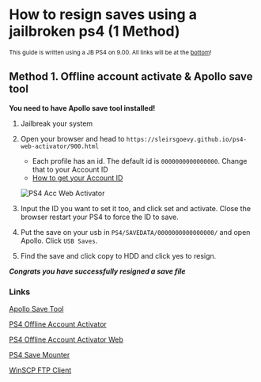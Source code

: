 # How to resign saves using a jailbroken ps4 (1 Method)
<sub> This guide is written using a JB PS4 on 9.00. All links will be at the [bottom](https://github.com/That-Kidd/ps-resources/blob/main/PS4/Resign/README.md#links)!</sub>

## Method 1. Offline account activate & Apollo save tool
  **You need to have Apollo save tool installed!**
  1. Jailbreak your system
  2. Open your browser and head to `https://sleirsgoevy.github.io/ps4-web-activator/900.html`
      - Each profile has an id. The default id is `0000000000000000`. Change that to your Account ID
      - [How to get your Account ID](https://github.com/That-Kidd/ps-resources/blob/main/PS4/Account%20ID/README.md#how-to-get-the-account-id)
      
      ![PS4 Acc Web Activator](https://cdn.discordapp.com/attachments/999734831195893911/1019274327960600659/20220913113658.jpg)
      
  3. Input the ID you want to set it too, and click set and activate. Close the browser restart your PS4 to force the ID to save.
  4. Put the save on your usb in `PS4/SAVEDATA/0000000000000000/` and open Apollo. Click `USB Saves`.
  5. Find the save and click copy to HDD and click yes to resign.

 ***Congrats you have successfully resigned a save file***
 
 ### Links
[Apollo Save Tool](https://github.com/bucanero/apollo-ps4/releases/tag/v1.2.0)

[PS4 Offline Account Activator](https://github.com/charlyzard/PS4OfflineAccountActivator)

[PS4 Offline Account Activator Web](https://sleirsgoevy.github.io/ps4-web-activator/900.html)

[PS4 Save Mounter](https://github.com/AGraber/Playstation-4-Save-Mounter/releases/tag/1.9)

[WinSCP FTP Client](https://winscp.net/eng/index.php)


